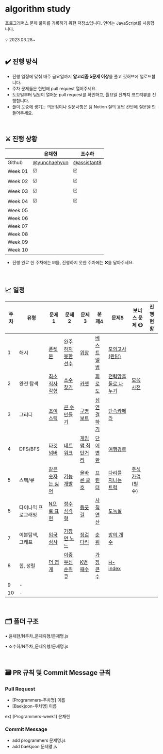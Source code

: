 # algorithm study
프로그래머스 문제 풀이를 기록하기 위한 저장소입니다. 언어는 JavaScript를 사용합니다. 
<br/><br/>
💡 2023.03.28~
<br/><br/>

## ✔️ 진행 방식

- 진행 일정에 맞춰 매주 금요일까지 **알고리즘 5문제 이상**를 풀고 깃허브에 업로드합니다.
- 주차 문제들은 한번에 pull request 열어주세요.
- 토요일부터 팀원이 열어둔 pull request를 확인하고, 월요일 전까지 코드리뷰를 진행합니다.
- 풀이 도중에 생기는 의문점이나 질문사항은 팀 Notion 질의 응답 칸반에 질문을 만들어주세요.

<br/>

## ⚔️ 진행 상황

|  | 윤채현 | 조수하 |
| --- | --- | --- |
| Github | [@yunchaehyun](https://github.com/yunchaehyun) | [@assistant8](https://github.com/assistant8) |
| Week 01 | ☑️ | ☑️ |
| Week 02 | ☑️ | ☑️ |
| Week 03 | ☑️ | ☑️ |
| Week 04 | ☑️ | ☑️ |
| Week 05 |  |  |
| Week 06 |  |  |
| Week 07 |  |  |
| Week 08 |  |  |
| Week 09 |  |  |
| Week 10 |  |  |
- 진행 완료 한 주차에는 ☑️를, 진행하지 못한 주차에는 ❌를 달아주세요.

<br/>

## 📈 일정

| 주차 | 유형 | 문제 1 | 문제 2 | 문제 3 | 문제4 | 문제5 | 보너스 문제 😉 | 진행 현황 |
| --- | --- | --- | --- | --- | --- | --- | --- | --- |
| 1 | 해시 | [폰켓몬](https://school.programmers.co.kr/learn/courses/30/lessons/1845) | [완주하지 못한 선수](https://school.programmers.co.kr/learn/courses/30/lessons/42576) | [위장](https://school.programmers.co.kr/learn/courses/30/lessons/42578) | [베스트앨범](https://school.programmers.co.kr/learn/courses/30/lessons/42579) | [모의고사(완탐)](https://school.programmers.co.kr/learn/courses/30/lessons/42840) |  |  |
| 2 | 완전 탐색 | [최소직사각형](https://school.programmers.co.kr/learn/courses/30/lessons/86491) | [소수 찾기](https://school.programmers.co.kr/learn/courses/30/lessons/42839) | [카펫](https://school.programmers.co.kr/learn/courses/30/lessons/42842) | [피로도](https://school.programmers.co.kr/learn/courses/30/lessons/87946) | [전력망을 둘로 나누기](https://school.programmers.co.kr/learn/courses/30/lessons/86971) | [모음사전](https://school.programmers.co.kr/learn/courses/30/lessons/84512) |  |
| 3 | 그리디 | [조이스틱](https://school.programmers.co.kr/learn/courses/30/lessons/42860) | [큰 수 만들기](https://school.programmers.co.kr/learn/courses/30/lessons/42883) | [구명보트](https://school.programmers.co.kr/learn/courses/30/lessons/42885) | [섬 연결하기](https://school.programmers.co.kr/learn/courses/30/lessons/42861) | [단속카메라](https://school.programmers.co.kr/learn/courses/30/lessons/42884) |  |  |
| 4 | DFS/BFS | [타겟 넘버](https://school.programmers.co.kr/learn/courses/30/lessons/43165) | [네트워크](https://school.programmers.co.kr/learn/courses/30/lessons/43162) | [게임 맵 최단거리](https://school.programmers.co.kr/learn/courses/30/lessons/1844) | [단어 변환](https://school.programmers.co.kr/learn/courses/30/lessons/43163) | [여행경로](https://school.programmers.co.kr/learn/courses/30/lessons/43164) |  |  |
| 5 | 스택/큐 | [같은 숫자는 싫어](https://school.programmers.co.kr/learn/courses/30/lessons/12906) | [기능개발](https://school.programmers.co.kr/learn/courses/30/lessons/42586) | [올바른 괄호](https://school.programmers.co.kr/learn/courses/30/lessons/12909) | [프린터](https://school.programmers.co.kr/learn/courses/30/lessons/42587) | [다리를 지나는 트럭](https://school.programmers.co.kr/learn/courses/30/lessons/42583) | [주식가격](https://school.programmers.co.kr/learn/courses/30/lessons/42584)  (필수) |  |
| 6 | 다이나믹 프로그래밍 | [N으로 표현](https://school.programmers.co.kr/learn/courses/30/lessons/42895) | [정수 삼각형](https://school.programmers.co.kr/learn/courses/30/lessons/43105) | [등굣길](https://school.programmers.co.kr/learn/courses/30/lessons/42898) | [사칙연산](https://school.programmers.co.kr/learn/courses/30/lessons/1843) | [도둑질](https://school.programmers.co.kr/learn/courses/30/lessons/42897) |  |  |
| 7 | 이분탐색, 그래프 | [입국심사](https://school.programmers.co.kr/learn/courses/30/lessons/43238) | [가장 먼 노드](https://school.programmers.co.kr/learn/courses/30/lessons/49189) | [징검다리](https://school.programmers.co.kr/learn/courses/30/lessons/43236) | [순위](https://school.programmers.co.kr/learn/courses/30/lessons/49191) | [방의 개수](https://school.programmers.co.kr/learn/courses/30/lessons/49190) |  |  |
| 8 | 힙, 정렬 | [더 맵게](https://school.programmers.co.kr/learn/courses/30/lessons/42626) | [이중우선순위큐](https://school.programmers.co.kr/learn/courses/30/lessons/42628) | [K번째수](https://school.programmers.co.kr/learn/courses/30/lessons/42748) | [가장 큰 수](https://school.programmers.co.kr/learn/courses/30/lessons/42746) | [H-index](https://school.programmers.co.kr/learn/courses/30/lessons/42747) |  |  |
| 9 | - |  |  |  |  |  |  |  |
| 10 | - |  |  |  |  |  |  |  |

<br/>

## 🗂️ 폴더 구조

• 윤채현/N주차_문제유형/문제명.js

• 조수하/N주차_문제유형/문제명.js

<br/>

## 🗃️ PR 규칙 및 Commit Message 규칙

### Pull Request

- [Programmers-주차명] 이름
- [Baekjoon-주차명] 이름

ex) [Programmers-week1] 윤채현

### Commit Message

- add programmers 문제명.js
- add baekjoon 문제명.js
